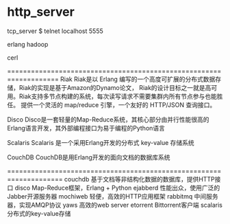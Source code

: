 http_server
=====

tcp_server
$ telnet localhost 5555


erlang hadoop

cerl


===================================================================
Riak
Riak是以 Erlang 编写的一个高度可扩展的分布式数据存储，Riak的实现是基于Amazon的Dynamo论文，
Riak的设计目标之一就是高可用。Riak支持多节点构建的系统，每次读写请求不需要集群内所有节点参与也能胜任。
提供一个灵活的 map/reduce 引擎，一个友好的 HTTP/JSON 查询接口。

Disco
Disco是一套轻量的Map-Reduce系统，其核心部分由并行性能很高的Erlang语言开发，其外部编程接口为易于编程的Python语言

Scalaris
Scalaris 是一个采用Erlang开发的分布式 key-value 存储系统

CouchDB
CouchDB是用Erlang开发的面向文档的数据库系统

====================================================================
couchdb     基于文档等非结构化数据的数据库，提供HTTP接口
disco       Map-Reduce框架，Erlang + Python
ejabberd    性能出众，使用广泛的Jabber开源服务器
mochiweb    轻便，高效的HTTP应用框架
rabbitmq    中间服务器，实现AMQP协议
yaws        高效的web server
etorrent    Bittorrent客户端
scalaris      分布式的key-value存储


